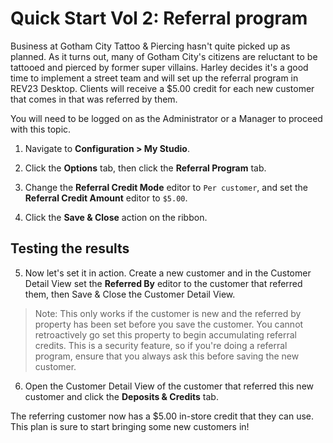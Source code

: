 # Quick Start Vol 2: Referral program

Business at Gotham City Tattoo & Piercing hasn't quite picked up as planned. As it turns out, many of Gotham City's citizens are reluctant to be tattooed and pierced by former super villains. Harley decides it's a good time to implement a street team and will set up the referral program in REV23 Desktop. Clients will receive a $5.00 credit for each new customer that comes in that was referred by them.

 You will need to be logged on as the Administrator or a Manager to proceed with this topic.

1. Navigate to **Configuration > My Studio**.

2. Click the **Options** tab, then click the **Referral Program** tab.

3. Change the **Referral Credit Mode** editor to `Per customer`, and set the **Referral Credit Amount** editor to `$5.00`.

4. Click the **Save & Close** action on the ribbon.

## Testing the results

5. Now let's set it in action. Create a new customer and in the Customer Detail View set the **Referred By** editor to the customer that referred them, then Save & Close the Customer Detail View.

> Note: This only works if the customer is new and the referred by property has been set before you save the customer. You cannot retroactively go set this property to begin accumulating referral credits. This is a security feature, so if you're doing a referral program, ensure that you always ask this before saving the new customer.

6. Open the Customer Detail View of the customer that referred this new customer and click the **Deposits & Credits** tab.

The referring customer now has a $5.00 in-store credit that they can use. This plan is sure to start bringing some new customers in!
